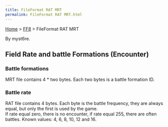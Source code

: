 ```yaml
---
title: FileFormat RAT MRT
permalink: FileFormat RAT MRT.html
---
```


[Home](../Main%20Page.md) > [FF8](../FF8.md) > FileFormat RAT MRT

By myst6re.

## Field Rate and battle Formations (Encounter)

### Battle formations

MRT file contains 4 \* two bytes. Each two bytes is a battle formation
ID.

### Battle rate

RAT file contains 4 bytes. Each byte is the battle frequency, they are
always equal, but only the first is used by the game.  
If rate equal zero, there is no encounter, if rate equal 255, there are
often battles. Known values: 4, 6, 8, 10, 12 and 16.
